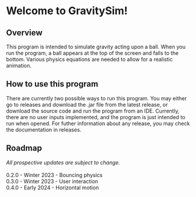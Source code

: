 # Welcome to GravitySim!
## Overview
This program is intended to simulate gravity acting upon a ball. When you run the program, a ball appears at the top of the screen and falls to the bottom. Various physics equations are needed to allow for a realistic animation.
## How to use this program
There are currently two possible ways to run this program. You may either go to releases and download the .jar file from the latest release, or download the source code and run the program from an IDE. Currently, there are no user inputs implemented, and the program is just intended to run when opened. For futher information about any release, you may check the documentation in releases.
## Roadmap
*All prospective updates are subject to change.*<br><br>
0.2.0 - Winter 2023 - Bouncing physics<br>
0.3.0 - Winter 2023 - User interaction<br>
0.4.0 - Early 2024 - Horizontal motion<br>
